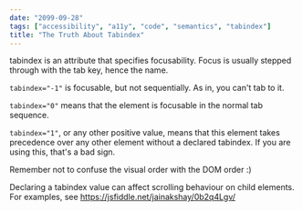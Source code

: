 ```yaml
---
date: "2099-09-28"
tags: ["accessibility", "a11y", "code", "semantics", "tabindex"]
title: "The Truth About Tabindex"
---
```


tabindex is an attribute that specifies focusability. Focus is usually stepped through with the tab key, hence the name.

<code class="language-html">tabindex="-1"</code> is focusable, but not sequentially. As in, you can't tab to it.

<code class="language-html">tabindex="0"</code> means that the element is focusable in the normal tab sequence.

<code class="language-html">tabindex="1"</code>, or any other positive value, means that this element takes precedence over any other element without a declared tabindex. If you are using this, that's a bad sign.

Remember not to confuse the visual order with the DOM order :)

Declaring a tabindex value can affect scrolling behaviour on child elements. For examples, see https://jsfiddle.net/jainakshay/0b2q4Lgv/